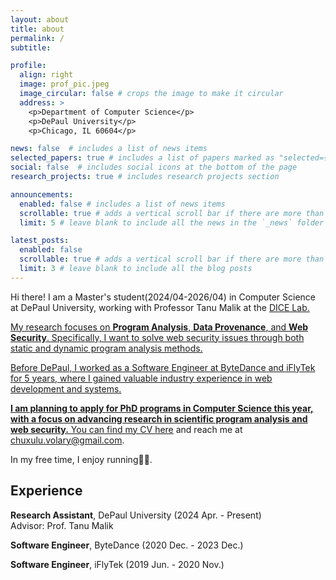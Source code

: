 ```yaml
---
layout: about
title: about
permalink: /
subtitle:

profile:
  align: right
  image: prof_pic.jpeg
  image_circular: false # crops the image to make it circular
  address: >
    <p>Department of Computer Science</p>
    <p>DePaul University</p>
    <p>Chicago, IL 60604</p>

news: false  # includes a list of news items
selected_papers: true # includes a list of papers marked as "selected={true}"
social: false  # includes social icons at the bottom of the page
research_projects: true # includes research projects section

announcements:
  enabled: false # includes a list of news items
  scrollable: true # adds a vertical scroll bar if there are more than 3 news items
  limit: 5 # leave blank to include all the news in the `_news` folder

latest_posts:
  enabled: false
  scrollable: true # adds a vertical scroll bar if there are more than 3 new posts items
  limit: 3 # leave blank to include all the blog posts
---
```


Hi there! I am a Master's student(2024/04-2026/04) in Computer Science at DePaul University, working with Professor Tanu Malik at the <a href="https://dice.cs.depaul.edu" rel="external nofollow noopener" target="_blank">DICE Lab.

My research focuses on <strong>Program Analysis</strong>, <strong>Data Provenance</strong>, and <strong>Web Security</strong>. Specifically, I want to solve web security issues through both static and dynamic program analysis methods.

Before DePaul, I worked as a Software Engineer at ByteDance and iFlyTek for 5 years, where I gained valuable industry experience in web development and systems.


**I am planning to apply for PhD programs in Computer Science this year, with a focus on advancing research in scientific program analysis and web security.** You can find my CV [here](https://drive.google.com/file/d/1dtw8ulGy0v6_LJ5vZL64WEFqDHXMXRIO/view?usp=sharing) and reach me at [chuxulu.volary@gmail.com](mailto:chuxulu.volary@gmail.com).

In my free time, I enjoy running🏃‍♀️.

## Experience

**Research Assistant**, DePaul University (2024 Apr. - Present)
<br>
Advisor: Prof. Tanu Malik

**Software Engineer**, ByteDance (2020 Dec. - 2023 Dec.)
<br>

**Software Engineer**, iFlyTek (2019 Jun. - 2020 Nov.)
